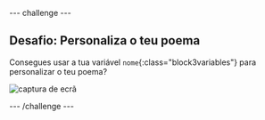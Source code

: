 \--- challenge \---

## Desafio: Personaliza o teu poema

Consegues usar a tua variável `nome`{:class="block3variables"} para personalizar o teu poema?

![captura de ecrã](images/poetry-name-comp.png)

\--- /challenge \---
